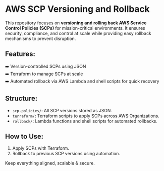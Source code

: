 # AWS SCP Versioning and Rollback

This repository focuses on **versioning and rolling back AWS Service Control Policies (SCPs)** for mission-critical environments. It ensures security, compliance, and control at scale while providing easy rollback mechanisms to prevent disruption.

## Features:
➡️ Version-controlled SCPs using JSON  
➡️ Terraform to manage SCPs at scale  
➡️ Automated rollback via AWS Lambda and shell scripts for quick recovery  

## Structure:
- `scp-policies/`: All SCP versions stored as JSON.
- `terraform/`: Terraform scripts to apply SCPs across AWS Organizations.
- `rollback/`: Lambda functions and shell scripts for automated rollbacks.

## How to Use:
1. Apply SCPs with Terraform.
2. Rollback to previous SCP versions using automation.

Keep everything aligned, scalable & secure.
